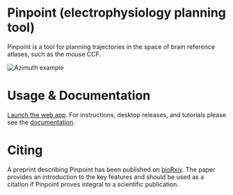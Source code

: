 # Pinpoint (electrophysiology planning tool)

Pinpoint is a tool for planning trajectories in the space of brain reference atlases, such as the mouse CCF.

![Azimuth example](https://virtualbrainlab.org/_static/images/center.png)

# Usage & Documentation

[Launch the web app](https://data.virtualbrainlab.org/Pinpoint/). For instructions, desktop releases, and tutorials please see the [documentation](https://virtualbrainlab.org/pinpoint/installation_and_use.html).

# Citing

A preprint describing Pinpoint has been published on [bioRxiv](https://www.biorxiv.org/content/10.1101/2023.07.14.548952). The paper provides an introduction to the key features and should be used as a citation if Pinpoint proves integral to a scientific publication.
